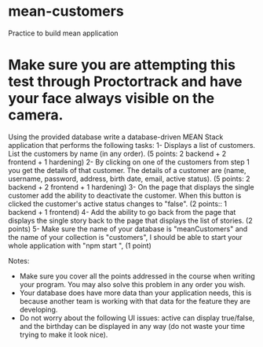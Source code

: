# mean-customers
Practice to build mean application
# Make sure you are attempting this test through Proctortrack and have your face always visible on the camera.

Using the provided database write a database-driven MEAN Stack application that performs the following tasks:
1- Displays a list of customers. List the customers by name (in any order). (5 points: 2 backend + 2 frontend + 1 hardening)
2- By clicking on one of the customers from step 1 you get the details of that customer. The details of a customer are (name, username, password, address, birth date, email, active status). (5 points: 2 backend + 2 frontend + 1 hardening)
3- On the page that displays the single customer add the ability to deactivate the customer. When this button is clicked the customer's active status changes to "false". (2 points:: 1 backend + 1 frontend)
4- Add the ability to go back from the page that displays the single story back to the page that displays the list of stories. (2 points)
5- Make sure the name of your database is "meanCustomers" and the name of your collection is "customers", I should be able to start your whole application with "npm start ", (1 point)

Notes:
- Make sure you cover all the points addressed in the course when writing your program. You may also solve this problem in any order you wish.
- Your database does have more data than your application needs, this is because another team is working with that data for the feature they are developing.
- Do not worry about the following UI issues: active can display true/false, and the birthday can be displayed in any way (do not waste your time trying to make it look nice).
